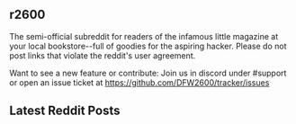 ## r2600
The semi-official subreddit for readers of the infamous little magazine at your local bookstore--full of goodies for the aspiring hacker. Please do not post links that violate the reddit's user agreement.

Want to see a new feature or contribute: 
Join us in discord under #support or open an issue ticket at https://github.com/DFW2600/tracker/issues

## Latest Reddit Posts
<!-- BLOG-POST-LIST:START -->
<!-- BLOG-POST-LIST:END -->
